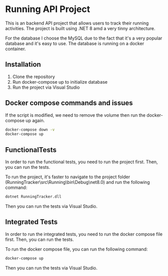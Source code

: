# Running API Project

This is an backend API project that allows users to track their running activities. The project is built using .NET 8 amd a very tinny architecture.

For the database I choose the MySQL due to the fact that it's a very popular database and it's easy to use. The database is running on a docker container.

## Installation

1. Clone the repository
2. Run docker-compose up to initialize database
3. Run the project via Visual Studio

## Docker compose commands and issues

If the script is modified, we need to remove the volume then run the docker-compose up again.

```bash
docker-compose down -v
docker-compose up
```

## FunctionalTests

In order to run the functional tests, you need to run the project first. Then, you can run the tests.

To run the project, it's faster to navigate to the project folder (RunningTracker\src\Running\bin\Debug\net8.0) and run the following command:

```bash
dotnet RunningTracker.dll
```

Then you can run the tests via Visual Studio.

## Integrated Tests

In order to run the integrated tests, you need to run the docker compose file first. Then, you can run the tests.

To run the docker compose file, you can run the following command:

```bash
docker-compose up
```

Then you can run the tests via Visual Studio.
